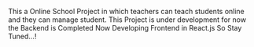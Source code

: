 This a Online School Project in which teachers can teach students online and they can manage student. This Project is under development for now the Backend is Completed Now Developing Frontend in React.js So Stay Tuned...!